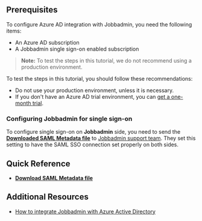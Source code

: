 ## Prerequisites

To configure Azure AD integration with Jobbadmin, you need the following items:

- An Azure AD subscription
- A Jobbadmin single sign-on enabled subscription

> **Note:**
> To test the steps in this tutorial, we do not recommend using a production environment.

To test the steps in this tutorial, you should follow these recommendations:

- Do not use your production environment, unless it is necessary.
- If you don't have an Azure AD trial environment, you can [get a one-month trial](https://azure.microsoft.com/pricing/free-trial/).

### Configuring Jobbadmin for single sign-on

To configure single sign-on on **Jobbadmin** side, you need to send the **[Downloaded SAML Metadata file](%metadata:metadataDownloadUrl%)** to [Jobbadmin support team](https://www.jobbnorge.no/om-oss/kontakt-oss). They set this setting to have the SAML SSO connection set properly on both sides.

## Quick Reference

* **[Download SAML Metadata file](%metadata:metadataDownloadUrl%)**

## Additional Resources

* [How to integrate Jobbadmin with Azure Active Directory](https://docs.microsoft.com/azure/active-directory/active-directory-saas-jobbadmin-tutorial)
